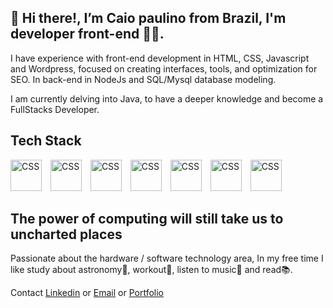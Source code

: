 ## 👋 Hi there!, I’m Caio paulino from Brazil, I'm developer front-end 🧑‍💻.

I have experience with front-end development in HTML, CSS, Javascript and Wordpress, focused on creating interfaces, tools, and optimization for SEO.
In back-end in NodeJs and SQL/Mysql database modeling.

I am currently delving into Java, to have a deeper knowledge and become a FullStacks Developer.

<h2>Tech Stack</h2>
<div>
<img
  aling= "left"
alt= "CSS"
title="CSS"
width= "50px"
style= "padding-right: 10px;"
  src="https://cdn.jsdelivr.net/gh/devicons/devicon@latest/icons/html5/html5-original-wordmark.svg" />
<img
  aling= "left"
alt= "CSS"
title="CSS"
width= "50px"
style= "padding-right: 10px;"src="https://cdn.jsdelivr.net/gh/devicons/devicon@latest/icons/css3/css3-original-wordmark.svg" />
<img
  aling= "left"
alt= "CSS"
title="CSS"
width= "50px"
style= "padding-right: 10px;"src="https://cdn.jsdelivr.net/gh/devicons/devicon@latest/icons/javascript/javascript-original.svg" />
<img
  aling= "left"
alt= "CSS"
title="CSS"
width= "50px"
style= "padding-right: 10px;"src="https://cdn.jsdelivr.net/gh/devicons/devicon@latest/icons/react/react-original-wordmark.svg" />
<img
  aling= "left"
alt= "CSS"
title="CSS"
width= "50px"
style= "padding-right: 10px;"src="https://cdn.jsdelivr.net/gh/devicons/devicon@latest/icons/nodejs/nodejs-original-wordmark.svg" />
<img
  aling= "left"
alt= "CSS"
title="CSS"
width= "50px"
style= "padding-right: 10px;"src="https://cdn.jsdelivr.net/gh/devicons/devicon@latest/icons/sass/sass-original.svg" />
<img
  aling= "left"
alt= "CSS"
title="CSS"
width= "50px"
style= "padding-right: 10px;"src="https://cdn.jsdelivr.net/gh/devicons/devicon@latest/icons/wordpress/wordpress-original.svg" />



</div>

<h2> The power of computing will still take us to uncharted places </h2>
Passionate about the hardware / software technology area, In my free time I like study about astronomy🌌, workout💪, listen to music🎵 and read📚.


Contact <a href="https://www.linkedin.com/in/caiopaulin0/">Linkedin</a> or <a href="mailto:caiopaulinoPE@hotmail.com">Email</a> or <a href="https://caiopaulin0.github.io/Portfolio/">Portfolio </a>
